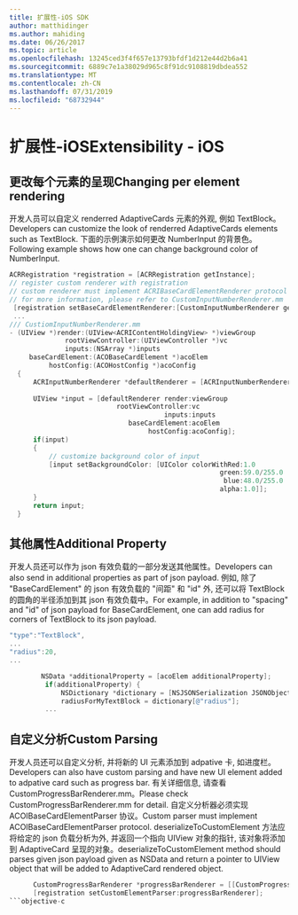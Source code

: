 ```yaml
---
title: 扩展性-iOS SDK
author: matthidinger
ms.author: mahiding
ms.date: 06/26/2017
ms.topic: article
ms.openlocfilehash: 13245ced3f4f657e13793bfdf1d212e44d2b6a41
ms.sourcegitcommit: 6889c7e1a38029d965c8f91dc9108819dbdea552
ms.translationtype: MT
ms.contentlocale: zh-CN
ms.lasthandoff: 07/31/2019
ms.locfileid: "68732944"
---
```

# <a name="extensibility---ios"></a><span data-ttu-id="fe240-102">扩展性-iOS</span><span class="sxs-lookup"><span data-stu-id="fe240-102">Extensibility - iOS</span></span>

## <a name="changing-per-element-rendering"></a><span data-ttu-id="fe240-103">更改每个元素的呈现</span><span class="sxs-lookup"><span data-stu-id="fe240-103">Changing per element rendering</span></span>

<span data-ttu-id="fe240-104">开发人员可以自定义 renderred AdaptiveCards 元素的外观, 例如 TextBlock。</span><span class="sxs-lookup"><span data-stu-id="fe240-104">Developers can customize the look of renderred AdaptiveCards elements such as TextBlock.</span></span>
<span data-ttu-id="fe240-105">下面的示例演示如何更改 NumberInput 的背景色。</span><span class="sxs-lookup"><span data-stu-id="fe240-105">Following example shows how one can change background color of NumberInput.</span></span>

```objective-c
ACRRegistration *registration = [ACRRegistration getInstance];
// register custom renderer with registration
// custom renderer must implement ACRIBaseCardElementRenderer protocol
// for more information, please refer to CustomInputNumberRenderer.mm
 [registration setBaseCardElementRenderer:[CustomInputNumberRenderer getInstance] cardElementType:ACRNumberInput];
 ...
/// CustiomInputNumberRenderer.mm
- (UIView *)render:(UIView<ACRIContentHoldingView> *)viewGroup
              rootViewController:(UIViewController *)vc
              inputs:(NSArray *)inputs
     baseCardElement:(ACOBaseCardElement *)acoElem
          hostConfig:(ACOHostConfig *)acoConfig
  {
      ACRInputNumberRenderer *defaultRenderer = [ACRInputNumberRenderer getInstance];
 
      UIView *input = [defaultRenderer render:viewGroup
                           rootViewController:vc
                                       inputs:inputs
                              baseCardElement:acoElem
                                   hostConfig:acoConfig];
      if(input)
      {   
          // customize background color of input
          [input setBackgroundColor: [UIColor colorWithRed:1.0
                                                     green:59.0/255.0
                                                      blue:48.0/255.0
                                                     alpha:1.0]];
      }
      return input;
  }
  ```

 ## <a name="additional-property"></a><span data-ttu-id="fe240-106">其他属性</span><span class="sxs-lookup"><span data-stu-id="fe240-106">Additional Property</span></span>

 <span data-ttu-id="fe240-107">开发人员还可以作为 json 有效负载的一部分发送其他属性。</span><span class="sxs-lookup"><span data-stu-id="fe240-107">Developers can also send in additional properties as part of json payload.</span></span>
<span data-ttu-id="fe240-108">例如, 除了 "BaseCardElement" 的 json 有效负载的 "间距" 和 "id" 外, 还可以将 TextBlock 的圆角的半径添加到其 json 有效负载中。</span><span class="sxs-lookup"><span data-stu-id="fe240-108">For example, in addition to "spacing" and "id" of json payload for BaseCardElement, one can add radius for corners of TextBlock to its json payload.</span></span>

 ```objective-c
 "type":"TextBlock",
 ...
 "radius":20,
 ...
 ```

 ```objective-c
         NSData *additionalProperty = [acoElem additionalProperty];
          if(additionalProperty) {
              NSDictionary *dictionary = [NSJSONSerialization JSONObjectWithData:additionalProperty options:NSJSONReadingMutableLeaves error:nil];
              radiusForMyTextBlock = dictionary[@"radius"];
          ...
```
 ## <a name="custom-parsing"></a><span data-ttu-id="fe240-109">自定义分析</span><span class="sxs-lookup"><span data-stu-id="fe240-109">Custom Parsing</span></span>

<span data-ttu-id="fe240-110">开发人员还可以自定义分析, 并将新的 UI 元素添加到 adpative 卡, 如进度栏。</span><span class="sxs-lookup"><span data-stu-id="fe240-110">Developers can also have custom parsing and have new UI element added to adpative card such as progress bar.</span></span> <span data-ttu-id="fe240-111">有关详细信息, 请查看 CustomProgressBarRenderer.mm。</span><span class="sxs-lookup"><span data-stu-id="fe240-111">Please check CustomProgressBarRenderer.mm for detail.</span></span>
<span data-ttu-id="fe240-112">自定义分析器必须实现 ACOIBaseCardElementParser 协议。</span><span class="sxs-lookup"><span data-stu-id="fe240-112">Custom parser must implement ACOIBaseCardElementParser protocol.</span></span> <span data-ttu-id="fe240-113">deserializeToCustomElement 方法应将给定的 json 负载分析为外, 并返回一个指向 UIView 对象的指针, 该对象将添加到 AdaptiveCard 呈现的对象。</span><span class="sxs-lookup"><span data-stu-id="fe240-113">deserializeToCustomElement method should parses given json payload given as NSData and return a pointer to UIView object that will be added to AdaptiveCard rendered object.</span></span>

```objective-c
      CustomProgressBarRenderer *progressBarRenderer = [[CustomProgressBarRenderer alloc] init];
      [registration setCustomElementParser:progressBarRenderer];
```objective-c